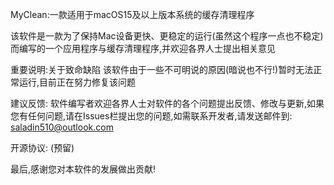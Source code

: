 MyClean:一款适用于macOS15及以上版本系统的缓存清理程序

该软件是一款为了保持Mac设备更快、更稳定的运行(虽然这个程序一点也不稳定)而编写的一个应用程序与缓存清理程序,并欢迎各界人士提出相关意见

重要说明:关于致命缺陷
该软件由于一些不可明说的原因(暗说也不行!)暂时无法正常运行,目前正在努力修复该问题

建议反馈:
软件编写者欢迎各界人士对软件的各个问题提出反馈、修改与更新,如果您有任何问题,请在Issues栏提出您的问题,如需联系开发者,请发送邮件到:
saladin510@outlook.com

开源协议:
(预留)

最后,感谢您对本软件的发展做出贡献!
